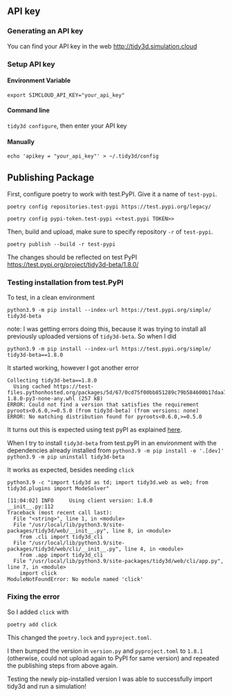 ## API key

### Generating an API key

You can find your API key in the web http://tidy3d.simulation.cloud


### Setup API key

#### Environment Variable
``export SIMCLOUD_API_KEY="your_api_key"``

#### Command line
``tidy3d configure``, then enter your API key

#### Manually
``echo 'apikey = "your_api_key"' > ~/.tidy3d/config``

## Publishing Package

First, configure poetry to work with test.PyPI. Give it a name of `test-pypi`.

``poetry config repositories.test-pypi https://test.pypi.org/legacy/``

``poetry config pypi-token.test-pypi <<test.pypi TOKEN>>``

Then, build and upload, make sure to specify repository `-r` of `test-pypi`.

``poetry publish --build -r test-pypi``

The changes should be reflected on test PyPI https://test.pypi.org/project/tidy3d-beta/1.8.0/

### Testing installation from test.PyPI

To test, in a clean environment

``python3.9 -m pip install --index-url https://test.pypi.org/simple/ tidy3d-beta``

note: I was getting errors doing this, because it was trying to install all previously uploaded versions of `tidy3d-beta`. So when I did

``python3.9 -m pip install --index-url https://test.pypi.org/simple/ tidy3d-beta==1.8.0``

It started working, however I got another error

```
Collecting tidy3d-beta==1.8.0
  Using cached https://test-files.pythonhosted.org/packages/5d/67/0cd75f00bb851289c79b584600b17daa7e5d077d2afa7ab8bfccc0331b3b/tidy3d_beta-1.8.0-py3-none-any.whl (257 kB)
ERROR: Could not find a version that satisfies the requirement pyroots<0.6.0,>=0.5.0 (from tidy3d-beta) (from versions: none)
ERROR: No matching distribution found for pyroots<0.6.0,>=0.5.0
```

It turns out this is expected using test pyPI as explained [here](https://packaging.python.org/en/latest/tutorials/packaging-projects/#installing-your-newly-uploaded-package).

When I try to install `tidy3d-beta` from test.pyPI in an environment with the dependencies already installed from 
``python3.9 -m pip install -e '.[dev]'``
``python3.9 -m pip uninstall tidy3d-beta``

It works as expected, besides needing `click`

``python3.9 -c "import tidy3d as td; import tidy3d.web as web; from tidy3d.plugins import ModeSolver"``

```
[11:04:02] INFO     Using client version: 1.8.0                                                                                                                                              __init__.py:112
Traceback (most recent call last):
  File "<string>", line 1, in <module>
  File "/usr/local/lib/python3.9/site-packages/tidy3d/web/__init__.py", line 8, in <module>
    from .cli import tidy3d_cli
  File "/usr/local/lib/python3.9/site-packages/tidy3d/web/cli/__init__.py", line 4, in <module>
    from .app import tidy3d_cli
  File "/usr/local/lib/python3.9/site-packages/tidy3d/web/cli/app.py", line 7, in <module>
    import click
ModuleNotFoundError: No module named 'click'
```

### Fixing the error

So I added `click` with 

``poetry add click``

This changed the `poetry.lock` and `pyproject.toml`.

I then bumped the version in `version.py` and `pyproject.toml` to `1.8.1` (otherwise, could not upload again to PyPI for same version) and repeated the publishing steps from above again.

Testing the newly pip-installed version I was able to successfully import tidy3d and run a simulation!



